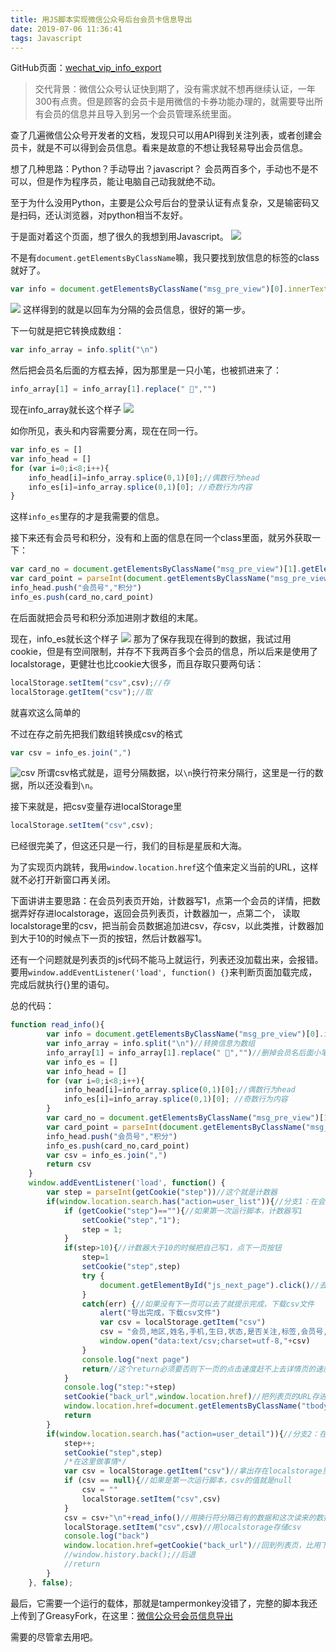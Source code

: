 ```yaml
---
title: 用JS脚本实现微信公众号后台会员卡信息导出
date: 2019-07-06 11:36:41
tags: Javascript
---
```

GitHub页面：[wechat_vip_info_export](https://github.com/xiaoxx970/wechat_vip_info_export)
> 交代背景：微信公众号认证快到期了，没有需求就不想再继续认证，一年300有点贵。但是顾客的会员卡是用微信的卡券功能办理的，就需要导出所有会员的信息并且导入到另一个会员管理系统里面。

查了几遍微信公众号开发者的文档，发现只可以用API得到关注列表，或者创建会员卡，就是不可以得到会员信息。看来是故意的不想让我轻易导出会员信息。

想了几种思路：Python？手动导出？javascript？
会员两百多个，手动也不是不可以，但是作为程序员，能让电脑自己动我就绝不动。
<!--more-->
至于为什么没用Python，主要是公众号后台的登录认证有点复杂，又是输密码又是扫码，还认浏览器，对python相当不友好。

于是面对着这个页面，想了很久的我想到用Javascript。
![](https://xiaoxx.oss-cn-beijing.aliyuncs.com/blog-img/Wechat-vip-info-export/会员详情页面.png)

不是有`document.getElementsByClassName`嘛，我只要找到放信息的标签的class就好了。
```js
var info = document.getElementsByClassName("msg_pre_view")[0].innerText
```
![](https://xiaoxx.oss-cn-beijing.aliyuncs.com/blog-img/Wechat-vip-info-export/console1.png)
这样得到的就是以回车为分隔的会员信息，很好的第一步。

下一句就是把它转换成数组：
```js
var info_array = info.split("\n")
```

然后把会员名后面的方框去掉，因为那里是一只小笔，也被抓进来了：
```js
info_array[1] = info_array[1].replace(" ","")
```
现在info_array就长这个样子
![](https://xiaoxx.oss-cn-beijing.aliyuncs.com/blog-img/Wechat-vip-info-export/info_array.png)

如你所见，表头和内容需要分离，现在在同一行。
```js
var info_es = []
var info_head = []
for (var i=0;i<8;i++){
    info_head[i]=info_array.splice(0,1)[0];//偶数行为head
    info_es[i]=info_array.splice(0,1)[0]; //奇数行为内容
}
```
这样`info_es`里存的才是我需要的信息。

接下来还有会员号和积分，没有和上面的信息在同一个class里面，就另外获取一下：
```js
var card_no = document.getElementsByClassName("msg_pre_view")[1].getElementsByTagName("span")[1].innerText
var card_point = parseInt(document.getElementsByClassName("msg_pre_view")[1].getElementsByTagName("span")[2].innerText)
info_head.push("会员号","积分")
info_es.push(card_no,card_point)
```
在后面就把会员号和积分添加进刚才数组的末尾。

现在，info_es就长这个样子
![](https://xiaoxx.oss-cn-beijing.aliyuncs.com/blog-img/Wechat-vip-info-export/info_es.png)
那为了保存我现在得到的数据，我试过用cookie，但是有空间限制，并存不下我两百多个会员的信息，所以后来是使用了localstorage，更健壮也比cookie大很多，而且存取只要两句话：

```js
localStorage.setItem("csv",csv);//存
localStorage.getItem("csv");//取
```

就喜欢这么简单的

不过在存之前先把我们数组转换成csv的格式
```js
var csv = info_es.join(",")
```
![csv](https://xiaoxx.oss-cn-beijing.aliyuncs.com/blog-img/Wechat-vip-info-export/csv.png)
所谓csv格式就是，逗号分隔数据，以`\n`换行符来分隔行，这里是一行的数据，所以还没看到`\n`。

接下来就是，把csv变量存进localStorage里
```js
localStorage.setItem("csv",csv);
```

已经很完美了，但这还只是一行，我们的目标是星辰和大海。

为了实现页内跳转，我用`window.location.href`这个值来定义当前的URL，这样就不必打开新窗口再关闭。

下面讲讲主要思路：在会员列表页开始，计数器写1，点第一个会员的详情，把数据弄好存进localstorage，返回会员列表页，计数器加一，点第二个， 读取localstorage里的csv，把当前会员数据追加进csv，存csv，以此类推，计数器加到大于10的时候点下一页的按钮，然后计数器写1。

还有一个问题就是列表页的js代码不能马上就运行，列表还没加载出来，会报错。要用`window.addEventListener('load', function() {}`来判断页面加载完成，完成后就执行{}里的语句。

总的代码：

```js
function read_info(){
        var info = document.getElementsByClassName("msg_pre_view")[0].innerText
        var info_array = info.split("\n")//转换信息为数组
        info_array[1] = info_array[1].replace(" ","")//删掉会员名后面小笔的图标
        var info_es = []
        var info_head = []
        for (var i=0;i<8;i++){
            info_head[i]=info_array.splice(0,1)[0];//偶数行为head
            info_es[i]=info_array.splice(0,1)[0]; //奇数行为内容
        }
        var card_no = document.getElementsByClassName("msg_pre_view")[1].getElementsByTagName("span")[1].innerText
        var card_point = parseInt(document.getElementsByClassName("msg_pre_view")[1].getElementsByTagName("span")[2].innerText)
        info_head.push("会员号","积分")
        info_es.push(card_no,card_point)
        var csv = info_es.join(",")
        return csv
    }
    window.addEventListener('load', function() {
        var step = parseInt(getCookie("step"))//这个就是计数器
        if(window.location.search.has("action=user_list")){//分支1：在会员列表页
            if (getCookie("step")==""){//如果第一次运行脚本，计数器写1
                setCookie("step","1");
                step = 1;
            }
            if(step>10){//计数器大于10的时候把自己写1，点下一页按钮
                step=1
                setCookie("step",step)
                try {
                    document.getElementById("js_next_page").click()//去往下一页
                }
                catch(err) {//如果没有下一页可以去了就提示完成，下载csv文件
                    alert("导出完成，下载csv文件")
                    var csv = localStorage.getItem("csv")
                    csv = "会员,地区,姓名,手机,生日,状态,是否关注,标签,会员号,积分\n"+csv
                    window.open("data:text/csv;charset=utf-8,"+csv)
                }
                console.log("next page")
                return//这个return必须要否则下一页的点击速度赶不上去详情页的速度
            }
            console.log("step:"+step)
            setCookie("back_url",window.location.href)//把列表页的URL存进cookie
            window.location.href=document.getElementsByClassName("tbody")[0].getElementsByTagName("a")[step*2-1].href//去往详情页
            return
        }
        if(window.location.search.has("action=user_detail")){//分支2：在会员详情页
            step++;
            setCookie("step",step)
            /*在这里做事情*/
            var csv = localStorage.getItem("csv")//拿出存在localstorage里的csv变量
            if (csv == null){//如果是第一次运行脚本，csv的值就是null
                csv = ""
                localStorage.setItem("csv",csv)
            }
            csv = csv+"\n"+read_info()//用换行符分隔已有的数据和这次读来的数据
            localStorage.setItem("csv",csv)//用localstorage存储csv
            console.log("back")
            window.location.href=getCookie("back_url")//回到列表页，比用下面这行更有鲁棒性
            //window.history.back();//后退
            //return
        }
    }, false);
```

最后，它需要一个运行的载体，那就是tampermonkey没错了，完整的脚本我还上传到了GreasyFork，在这里：[微信公众号会员信息导出]([https://greasyfork.org/en/scripts/387221-%E5%BE%AE%E4%BF%A1%E5%85%AC%E4%BC%97%E5%8F%B7%E4%BC%9A%E5%91%98%E4%BF%A1%E6%81%AF%E5%AF%BC%E5%87%BA-wechat-offical-account-vip-info-export](https://greasyfork.org/en/scripts/387221-微信公众号会员信息导出-wechat-offical-account-vip-info-export))

需要的尽管拿去用吧。